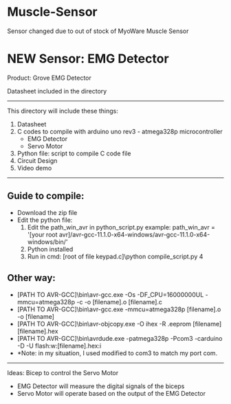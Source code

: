 # Muscle-Sensor

Sensor changed due to out of stock of MyoWare Muscle Sensor

# NEW Sensor: EMG Detector

Product: Grove EMG Detector

Datasheet included in the directory

--------------------------------------------------------------
This directory will include these things:
1. Datasheet
2. C codes to compile with arduino uno rev3 - atmega328p microcontroller
	+ EMG Detector
	+ Servo Motor
4. Python file: script to compile C code file
5. Circuit Design
6. Video demo
--------------------------------------------------------------
## Guide to compile:
- Download the zip file
- Edit the python file:
	1. Edit the path_win_avr in python_script.py
	example: path_win_avr = '[your root avr]/avr-gcc-11.1.0-x64-windows/avr-gcc-11.1.0-x64-windows/bin/'
	3. Python installed
	4. Run in cmd: [root of file keypad.c]\python compile_script.py 4
## Other way:
- [PATH TO AVR-GCC]\bin\avr-gcc.exe -Os -DF_CPU=16000000UL -mmcu=atmega328p -c -o [filename].o [filename].c
- [PATH TO AVR-GCC]\bin\avr-gcc.exe -mmcu=atmega328p [filename].o -o [filename]
- [PATH TO AVR-GCC]\bin\avr-objcopy.exe -O ihex -R .eeprom [filename] [filename].hex
- [PATH TO AVR-GCC]\bin\avrdude.exe -patmega328p -Pcom3 -carduino -D -U flash:w:[filename].hex:i
- *Note: in my situation, I used modified to com3 to match my port com.
--------------------------------------------------------------
Ideas: Bicep to control the Servo Motor
- EMG Detector will measure the digital signals of the biceps
- Servo Motor will operate based on the output of the EMG Detector
